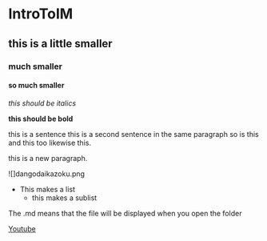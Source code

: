 # IntroToIM
## this is a little smaller
### much smaller
#### so much smaller 

*this should be italics*

**this should be bold**

this is a sentence
this is a second sentence in the same paragraph 
so is this 
and this too
likewise
this.

this is a new paragraph. 

![]dangodaikazoku.png

- This makes a list
  - this makes a sublist

The .md means that the file will be displayed when you open the folder

[Youtube](youtube.com)
